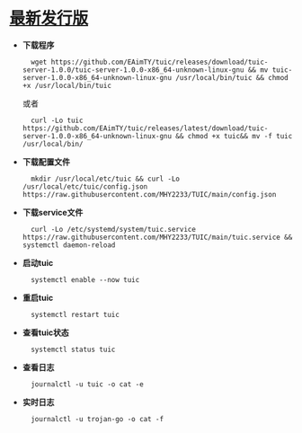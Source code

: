 # [最新发行版](https://github.com/EAimTY/tuic/releases)

- **下载程序**

        wget https://github.com/EAimTY/tuic/releases/download/tuic-server-1.0.0/tuic-server-1.0.0-x86_64-unknown-linux-gnu && mv tuic-server-1.0.0-x86_64-unknown-linux-gnu /usr/local/bin/tuic && chmod +x /usr/local/bin/tuic

     或者

        curl -Lo tuic https://github.com/EAimTY/tuic/releases/latest/download/tuic-server-1.0.0-x86_64-unknown-linux-gnu && chmod +x tuic&& mv -f tuic /usr/local/bin/

- **下载配置文件**

        mkdir /usr/local/etc/tuic && curl -Lo /usr/local/etc/tuic/config.json https://raw.githubusercontent.com/MHY2233/TUIC/main/config.json

- **下载service文件**

        curl -Lo /etc/systemd/system/tuic.service https://raw.githubusercontent.com/MHY2233/TUIC/main/tuic.service && systemctl daemon-reload

- **启动tuic**

        systemctl enable --now tuic

- **重启tuic**

        systemctl restart tuic

- **查看tuic状态**

        systemctl status tuic

- **查看日志**

        journalctl -u tuic -o cat -e

- **实时日志**

        journalctl -u trojan-go -o cat -f


